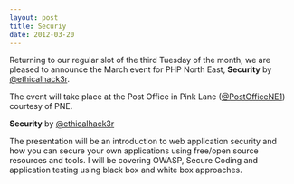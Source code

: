```yaml
---
layout: post
title: Securiy
date: 2012-03-20
---
```


Returning to our regular slot of the third Tuesday of the month, we are pleased to announce the March event for PHP North East, **Security** by [@ethicalhack3r][1].

The event will take place at the Post Office in Pink Lane ([@PostOfficeNE1][2]) courtesy of PNE.

**Security** by [@ethicalhack3r][1]

The presentation will be an introduction to web application security and how you can secure your own applications using free/open source resources and tools. I will be covering OWASP, Secure Coding and application testing using black box and white box approaches.

[1]: http://twitter.com/ethicalhack3r
[2]: http://www.twitter.com/PostOfficeNE1
